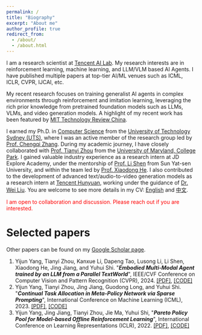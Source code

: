 ```yaml
---
permalink: /
title: "Biography"
excerpt: "About me"
author_profile: true
redirect_from: 
  - /about/
  - /about.html
---
```


I am a research scientist at [Tencent AI Lab](https://ai.tencent.com/ailab/en/index). My research interests are in reinforcement learning, machine learning, and LLM/VLM based AI Agents. I have published multiple papers at top-tier AI/ML venues such as ICML, ICLR, CVPR, IJCAI, etc. 
<!-- I am the recipient of the [Best Student Paper Award at ICDM 2013](https://tianyizhou.files.wordpress.com/2010/08/dca-paper.pdf) and the [2020 IEEE TCSC Most Influential Paper Award](http://www.icml-2011.org/papers/41_icmlpaper.pdf). -->

My recent research focuses on training generalist AI agents in complex environments through reinforcement and imitation learning, leveraging the rich prior knowledge from pretrained foundation models such as LLMs, VLMs, and video generation models. A highlight of my recent work has been featured by [MIT Technology Review China](https://www.mittrchina.com/news/detail/13249).

I earned my Ph.D. in [Computer Science](https://www.uts.edu.au/about/faculty-engineering-and-information-technology/computer-science) from the [University of Technology Sydney (UTS)](https://www.uts.edu.au/), where I was an active member of the research group led by [Prof. Chengqi Zhang](https://profiles.uts.edu.au/Chengqi.Zhang). During my academic journey, I have closely collaborated with [Prof. Tianyi Zhou](https://tianyizhou.github.io/) from the [University of Maryland, College Park](https://www.umd.edu/). 
I gained valuable industry experience as a research intern at JD Explore Academy, under the mentorship of [Prof. Li Shen](https://sites.google.com/site/mathshenli/home) from Sun Yat-sen University, and within the team led by [Prof. Xiaodong He](https://scholar.google.com/citations?user=W5WbqgoAAAAJ&hl=en). I also contributed to the development of advanced text/audio-to-video generation models as a research intern at [Tencent Hunyuan](https://hunyuan.tencent.com/), working under the guidance of [Dr. Wei Liu](https://scholar.google.com/citations?user=AjxoEpIAAAAJ&hl=en). You are welcome to see more details in my CV: [English](../assets/cv.pdf) and [中文](../assets/杨一君简历-无个人信息.pdf).

<font color=red> I am open to collaboration and discussion. Please reach out if you are interested. </font>

# Selected papers
Other papers can be found on my [Google Scholar page](https://scholar.google.com/citations?user=X0quXnsAAAAJ&hl=en).

1. Yijun Yang, Tianyi Zhou, Kanxue Li, Dapeng Tao, Lusong Li, Li Shen, Xiaodong He, Jing Jiang, and Yuhui Shi. "***Embodied Multi-Modal Agent trained by an LLM from a Parallel TextWorld***", IEEE/CVF Conference on Computer Vision and Pattern Recognition (CVPR), 2024. [[PDF]](https://arxiv.org/pdf/2311.16714), [[CODE]](https://github.com/stevenyangyj/Emma-Alfworld)
1. Yijun Yang, Tianyi Zhou, Jing Jiang, Guodong Long, and Yuhui Shi. "***Continual Task Allocation in Meta-Policy Network via Sparse Prompting***", International Conference on Machine Learning (ICML), 2023. [[PDF]](https://arxiv.org/pdf/2305.18444.pdf), [[CODE]](https://github.com/stevenyangyj/CoTASP)
1. Yijun Yang, Jing Jiang, Tianyi Zhou, Jie Ma, Yuhui Shi, "***Pareto Policy Pool for Model-based Offline Reinforcement Learning***", International Conference on Learning Representations (ICLR), 2022. [[PDF]](https://openreview.net/pdf?id=OqcZu8JIIzS), [[CODE]](https://github.com/stevenyangyj/P3)
